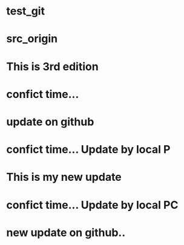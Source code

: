 # test_git
# src_origin
# This is 3rd edition
# confict time...
# update on github
# confict time... Update by local P

# This is my new update
# confict time... Update by local PC
# new update on github..
